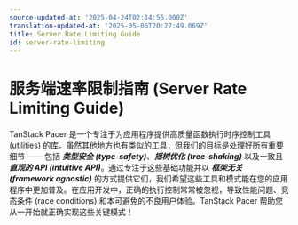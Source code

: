 ```yaml
---
source-updated-at: '2025-04-24T02:14:56.000Z'
translation-updated-at: '2025-05-06T20:27:49.069Z'
title: Server Rate Limiting Guide
id: server-rate-limiting
---
```

# 服务端速率限制指南 (Server Rate Limiting Guide)

TanStack Pacer 是一个专注于为应用程序提供高质量函数执行时序控制工具 (utilities) 的库。虽然其他地方也有类似的工具，但我们的目标是处理好所有重要细节 —— 包括 ***类型安全 (type-safety)***、***摇树优化 (tree-shaking)*** 以及一致且 ***直观的 API (intuitive API)***。通过专注于这些基础功能并以 ***框架无关 (framework agnostic)*** 的方式提供它们，我们希望这些工具和模式能在您的应用程序中更加普及。在应用开发中，正确的执行控制常常被忽视，导致性能问题、竞态条件 (race conditions) 和本可避免的不良用户体验。TanStack Pacer 帮助您从一开始就正确实现这些关键模式！
